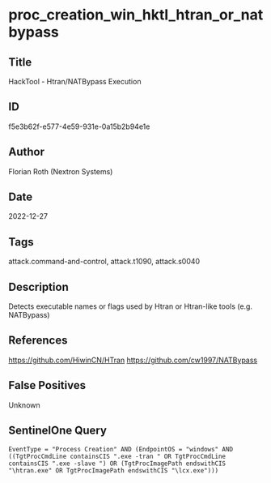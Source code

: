 # proc_creation_win_hktl_htran_or_natbypass

## Title
HackTool - Htran/NATBypass Execution

## ID
f5e3b62f-e577-4e59-931e-0a15b2b94e1e

## Author
Florian Roth (Nextron Systems)

## Date
2022-12-27

## Tags
attack.command-and-control, attack.t1090, attack.s0040

## Description
Detects executable names or flags used by Htran or Htran-like tools (e.g. NATBypass)

## References
https://github.com/HiwinCN/HTran
https://github.com/cw1997/NATBypass

## False Positives
Unknown

## SentinelOne Query
```
EventType = "Process Creation" AND (EndpointOS = "windows" AND ((TgtProcCmdLine containsCIS ".exe -tran " OR TgtProcCmdLine containsCIS ".exe -slave ") OR (TgtProcImagePath endswithCIS "\htran.exe" OR TgtProcImagePath endswithCIS "\lcx.exe")))

```